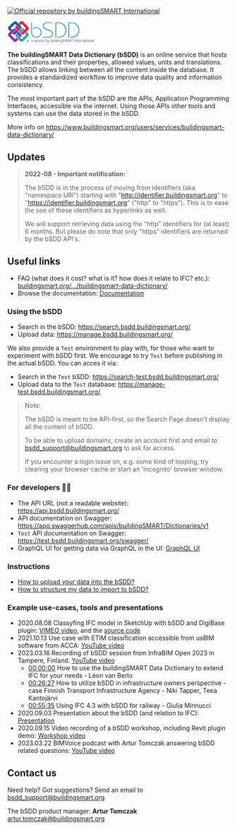 [![Official repository by buildingSMART International](https://img.shields.io/badge/buildingSMART-Official%20Repository-orange.svg)](https://www.buildingsmart.org/)

<img src="Documentation/graphics/bSDD_logo.png"
     alt="bSDD logo"
     style="width: 200px" />

**The buildingSMART Data Dictionary (bSDD)** is an online service that hosts classifications and their properties, allowed values, units and translations. The bSDD allows linking between all the content inside the database. It provides a standardized workflow to improve data quality and information consistency.

The most important part of the bSDD are the APIs, Application Programming Interfaces, accessible via the internet. Using those APIs other tools and systems can use the data stored in the bSDD.

More info on https://www.buildingsmart.org/users/services/buildingsmart-data-dictionary/

## Updates

> **2022-08 - Important notification:**
> 
> The bSDD is in the process of moving from identifiers (aka "namespace URI") starting with "http://identifier.buildingsmart.org" to "https://identifier.buildingsmart.org" ("http" to "https"). This is to ease the use of these identifiers as hyperlinks as well.
> 
> We will support retrieving data using the "http" identifiers for (at least) 6 months. But please do note that only "https" identifiers are returned by the bSDD API's. 

## Useful links

* FAQ (what does it cost? what is it? how does it relate to IFC? etc.): [buildingsmart.org/.../buildingsmart-data-dictionary/](https://www.buildingsmart.org/users/services/buildingsmart-data-dictionary/)
* Browse the documentation: [Documentation](Documentation)

### Using the bSDD

* Search in the bSDD: https://search.bsdd.buildingsmart.org/
* Upload data: https://manage.bsdd.buildingsmart.org/ 

We also provide a `Test` environment to play with, for those who want to experiment with bSDD first. We encourage to try `Test` before publishing in the actual bSDD. You can acces it via:  

* Search in the `Test` bSDD: https://search-test.bsdd.buildingsmart.org/
* Upload data to the `Test` database: https://manage-test.bsdd.buildingsmart.org/

> Note: 
> 
> The bSDD is meant to be API-first, so the Search Page doesn't display all the content of bSDD.
> 
> To be able to upload domains, create an account first and email to <bsdd_support@buildingsmart.org> to ask for access.
> 
> If you encounter a login issue on, e.g. some kind of looping, try clearing your browser cache or start an 'incognito' browser window.


### For developers 👩‍💻
* The API URL (not a readable website): https://api.bsdd.buildingsmart.org/ 
* API documentation on Swagger: https://app.swaggerhub.com/apis/buildingSMART/Dictionaries/v1
* `Test` API documentation on Swagger: https://test.bsdd.buildingsmart.org/swagger/
* GraphQL UI for getting data via GraphQL in the UI: [GraphQL UI](https://test.bsdd.buildingsmart.org/graphiql)

### Instructions

* [How to upload your data into the bSDD?](/Documentation/bSDD%20import%20tutorial.md)
* [How to structure my data to import to bSDD?](/Documentation/bSDD%20JSON%20import%20model.md)

### Example use-cases, tools and presentations
* 2020.08.08 Classyfing IFC model in SketchUp with bSDD and DigiBase plugin: [VIMEO video](https://vimeo.com/446417661/ff8b6605d3), and the [source code](https://github.com/DigiBase-VolkerWessels/SketchUp-bsDD-plugin)
* 2021.10.13 Use case with ETIM classification accessible from usBIM software from ACCA: [YouTube video](https://www.youtube.com/watch?v=KTzJRJkisKk&ab_channel=ETIMInternational)
* 2023.03.16 Recording of bSDD session from InfraBIM Open 2023 in Tampere, Finland. [YouTube video](https://www.youtube.com/watch?v=gie0ryGD3NQ)
     * [00:00:00](https://www.youtube.com/watch?v=gie0ryGD3NQ&t=0s) How to use the buildingSMART Data Dictionary to extend IFC for your needs - Léon van Berlo
     * [00:26:27](https://www.youtube.com/watch?v=gie0ryGD3NQ&t=1587s) How to utilize bSDD in infrastructure owners perspective - case Finnish Transport Infrastructure Agency - Niki Tapper, Teea Kantojärvi
     * [00:55:35](https://www.youtube.com/watch?v=gie0ryGD3NQ&t=3335s) Using IFC 4.3 with bSDD for railway - Giulia Minnucci
* 2020.09.03 Presentation about the bSDD (and relation to IFC): [Presentation](https://www.slideshare.net/berlotti/20200903-the-2020-buildingsmart-data-dictionary-prototype-bsdd)
* 2020.09.15 Video recording of a bSDD workshop, including Revit plugin demo: [Workshop video](https://app.box.com/s/lndnjrbx80n87eg1eq1zhhbqoz8hfmyz/file/720558204462 (start at 1.44.00))
* 2023.03.22 BIMVoice podcast with Artur Tomczak answering bSDD related questions: [YouTube video](https://www.youtube.com/watch?v=VMgaTZhFmjE)

## Contact us

Need help? Got suggestions? Send an email to <bsdd_support@buildingsmart.org>

The bSDD product manager: **Artur Tomczak** <artur.tomczak@buildingsmart.org>



